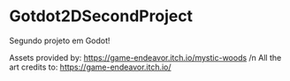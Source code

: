 # Gotdot2DSecondProject
Segundo projeto em Godot! 


Assets provided by: https://game-endeavor.itch.io/mystic-woods /n
All the art credits to: https://game-endeavor.itch.io/

